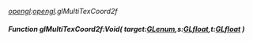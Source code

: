 _[opengl](../../modules/opengl/opengl-module.md):[opengl](../../modules/opengl/opengl-module.md).glMultiTexCoord2f_
##### Function glMultiTexCoord2f:Void( target:[GLenum](../../modules/opengl/opengl-glenum.md),s:[GLfloat](../../modules/opengl/opengl-glfloat.md),t:[GLfloat](../../modules/opengl/opengl-glfloat.md) )
